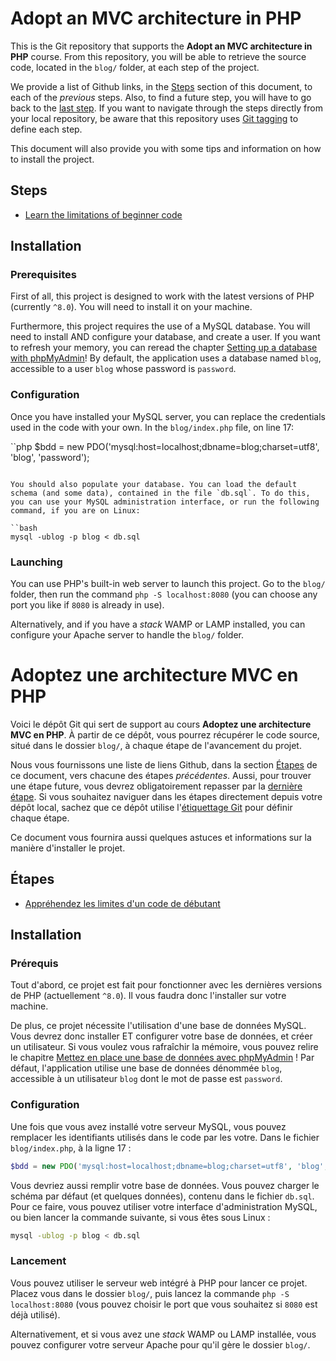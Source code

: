 # Adopt an MVC architecture in PHP

This is the Git repository that supports the **Adopt an MVC architecture in PHP** course. From this repository, you will be able to retrieve the source code, located in the `blog/` folder, at each step of the project.

We provide a list of Github links, in the [Steps](#steps) section of this document, to each of the _previous_ steps. Also, to find a future step, you will have to go back to the [last step](https://github.com/OpenClassrooms-Student-Center/4670706-architecture-mvc-php). If you want to navigate through the steps directly from your local repository, be aware that this repository uses [Git tagging](https://git-scm.com/book/fr/v2/Les-bases-de-Git-%C3%89tiquetage) to define each step.

This document will also provide you with some tips and information on how to install the project.

## Steps

* [Learn the limitations of beginner code](https://github.com/OpenClassrooms-Student-Center/4670706-architecture-mvc-php/tree/apprehendez-limites-code-debutant)

## Installation

### Prerequisites

First of all, this project is designed to work with the latest versions of PHP (currently `^8.0`). You will need to install it on your machine.

Furthermore, this project requires the use of a MySQL database. You will need to install AND configure your database, and create a user. If you want to refresh your memory, you can reread the chapter [Setting up a database with phpMyAdmin](https://openclassrooms.com/fr/courses/918836-concevez-votre-site-web-avec-php-et-mysql/913893-mettez-en-place-une-base-de-donnees-avec-phpmyadmin)! By default, the application uses a database named `blog`, accessible to a user `blog` whose password is `password`.

### Configuration

Once you have installed your MySQL server, you can replace the credentials used in the code with your own. In the `blog/index.php` file, on line 17:

``php
$bdd = new PDO('mysql:host=localhost;dbname=blog;charset=utf8', 'blog', 'password');
```

You should also populate your database. You can load the default schema (and some data), contained in the file `db.sql`. To do this, you can use your MySQL administration interface, or run the following command, if you are on Linux:

``bash
mysql -ublog -p blog < db.sql
```

### Launching

You can use PHP's built-in web server to launch this project. Go to the `blog/` folder, then run the command `php -S localhost:8080` (you can choose any port you like if `8080` is already in use).

Alternatively, and if you have a _stack_ WAMP or LAMP installed, you can configure your Apache server to handle the `blog/` folder.





# Adoptez une architecture MVC en PHP

Voici le dépôt Git qui sert de support au cours **Adoptez une architecture MVC en PHP**. À partir de ce dépôt, vous pourrez récupérer le code source, situé dans le dossier `blog/`, à chaque étape de l'avancement du projet.

Nous vous fournissons une liste de liens Github, dans la section [Étapes](#etapes) de ce document, vers chacune des étapes _précédentes_. Aussi, pour trouver une étape future, vous devrez obligatoirement repasser par la [dernière étape](https://github.com/OpenClassrooms-Student-Center/4670706-architecture-mvc-php). Si vous souhaitez naviguer dans les étapes directement depuis votre dépôt local, sachez que ce dépôt utilise l'[étiquettage Git](https://git-scm.com/book/fr/v2/Les-bases-de-Git-%C3%89tiquetage) pour définir chaque étape.

Ce document vous fournira aussi quelques astuces et informations sur la manière d'installer le projet.

## Étapes

* [Appréhendez les limites d'un code de débutant](https://github.com/OpenClassrooms-Student-Center/4670706-architecture-mvc-php/tree/apprehendez-limites-code-debutant)

## Installation

### Prérequis

Tout d'abord, ce projet est fait pour fonctionner avec les dernières versions de PHP (actuellement `^8.0`). Il vous faudra donc l'installer sur votre machine.

De plus, ce projet nécessite l'utilisation d'une base de données MySQL. Vous devrez donc installer ET configurer votre base de données, et créer un utilisateur. Si vous voulez vous rafraîchir la mémoire, vous pouvez relire le chapitre [Mettez en place une base de données avec phpMyAdmin](https://openclassrooms.com/fr/courses/918836-concevez-votre-site-web-avec-php-et-mysql/913893-mettez-en-place-une-base-de-donnees-avec-phpmyadmin) ! Par défaut, l'application utilise une base de données dénommée `blog`, accessible à un utilisateur `blog` dont le mot de passe est `password`.

### Configuration

Une fois que vous avez installé votre serveur MySQL, vous pouvez remplacer les identifiants utilisés dans le code par les votre. Dans le fichier `blog/index.php`, à la ligne 17 :

```php
$bdd = new PDO('mysql:host=localhost;dbname=blog;charset=utf8', 'blog', 'password');
```

Vous devriez aussi remplir votre base de données. Vous pouvez charger le schéma par défaut (et quelques données), contenu dans le fichier `db.sql`. Pour ce faire, vous pouvez utiliser votre interface d'administration MySQL, ou bien lancer la commande suivante, si vous êtes sous Linux :

```bash
mysql -ublog -p blog < db.sql
```

### Lancement

Vous pouvez utiliser le serveur web intégré à PHP pour lancer ce projet. Placez vous dans le dossier `blog/`, puis lancez la commande `php -S localhost:8080` (vous pouvez choisir le port que vous souhaitez si `8080` est déjà utilisé).

Alternativement, et si vous avez une _stack_ WAMP ou LAMP installée, vous pouvez configurer votre serveur Apache pour qu'il gère le dossier `blog/`.
